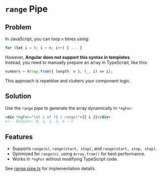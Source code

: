 # `range` Pipe  

## Problem  
In JavaScript, you can loop `n` times using:  
```js
for (let i = 0; i < n; i++) { ... }
```

However, **Angular does not support this syntax in templates**.  
Instead, you need to manually prepare an array in TypeScript, like this:  
```typescript
numbers = Array.from({ length: n }, (_, i) => i);
```

This approach is repetitive and clutters your component logic.

## Solution  
Use the `range` pipe to generate the array dynamically in `*ngFor`:

```html
<div *ngFor="let i of (5 | range)">{{ i }}</div>
<!-- Outputs: 0, 1, 2, 3, 4 -->
```

##  Features

- Supports `range(n)`, `range(start, stop)`, and `range(start, stop, step)`.
- Optimized for `range(n)`, using `Array.from()` for best performance.
- Works in `*ngFor` without modifying TypeScript code.

See [range.pipe.ts](./range.pipe.ts) for implementation details.
